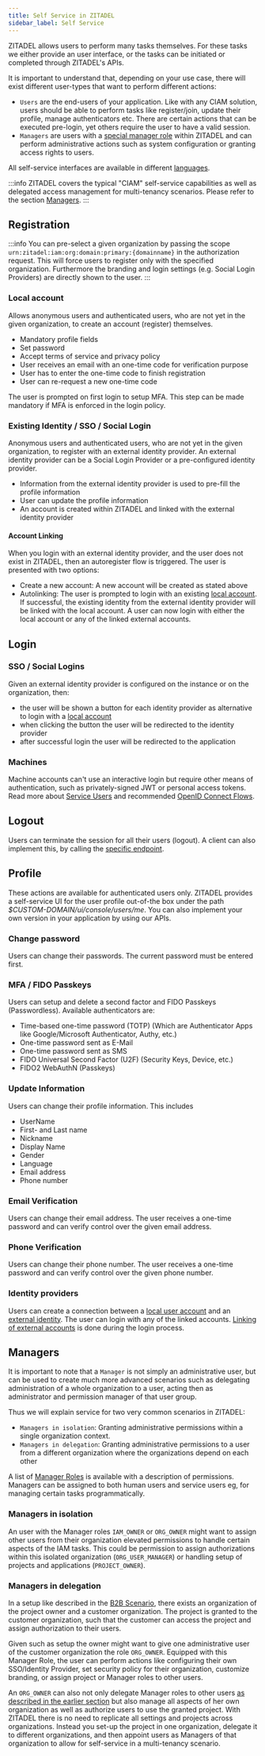 ```yaml
---
title: Self Service in ZITADEL
sidebar_label: Self Service
---
```


ZITADEL allows users to perform many tasks themselves.
For these tasks we either provide an user interface, or the tasks can be initiated or completed through ZITADEL's APIs.

It is important to understand that, depending on your use case, there will exist different user-types that want to perform different actions:

- `Users` are the end-users of your application. Like with any CIAM solution, users should be able to perform tasks like register/join, update their profile, manage authenticators etc. There are certain actions that can be executed pre-login, yet others require the user to have a valid session.
- `Managers` are users with a [special manager role](../../guides/manage/console/managers) within ZITADEL and can perform administrative actions such as system configuration or granting access rights to users.

All self-service interfaces are available in different [languages](/guides/manage/customize/texts#internationalization).

:::info
ZITADEL covers the typical "CIAM" self-service capabilities as well as delegated access management for multi-tenancy scenarios. Please refer to the section [Managers](#managers).
:::

## Registration

:::info
You can pre-select a given organization by passing the scope `urn:zitadel:iam:org:domain:primary:{domainname}` in the authorization request.
This will force users to register only with the specified organization.
Furthermore the branding and login settings (e.g. Social Login Providers) are directly shown to the user.
:::

### Local account

Allows anonymous users and authenticated users, who are not yet in the given organization, to create an account (register) themselves.

- Mandatory profile fields
- Set password
- Accept terms of service and privacy policy
- User receives an email with an one-time code for verification purpose
- User has to enter the one-time code to finish registration
- User can re-request a new one-time code

The user is prompted on first login to setup MFA.
This step can be made mandatory if MFA is enforced in the login policy.

### Existing Identity / SSO / Social Login

Anonymous users and authenticated users, who are not yet in the given organization, to register with an external identity provider.
An external identity provider can be a Social Login Provider or a pre-configured identity provider.

- Information from the external identity provider is used to pre-fill the profile information
- User can update the profile information
- An account is created within ZITADEL and linked with the external identity provider

#### Account Linking

When you login with an external identity provider, and the user does not exist in ZITADEL, then an autoregister flow is triggered. The user is presented with two options:

- Create a new account: A new account will be created as stated above
- Autolinking: The user is prompted to login with an existing [local account](#local-account). If successful, the existing identity from the external identity provider will be linked with the local account. A user can now login with either the local account or any of the linked external accounts.

## Login

### SSO / Social Logins

Given an external identity provider is configured on the instance or on the organization, then:

- the user will be shown a button for each identity provider as alternative to login with a [local account](#local-account)
- when clicking the button the user will be redirected to the identity provider
- after successful login the user will be redirected to the application

### Machines

Machine accounts can't use an interactive login but require other means of authentication, such as privately-signed JWT or personal access tokens.
Read more about [Service Users](/guides/integrate/serviceusers) and recommended [OpenID Connect Flows](/guides/integrate/login/oidc/oauth-recommended-flows#different-client-profiles).

## Logout

Users can terminate the session for all their users (logout).
A client can also implement this, by calling the [specific endpoint](/apis/openidoauth/endpoints#end_session_endpoint).

## Profile

These actions are available for authenticated users only.
ZITADEL provides a self-service UI for the user profile out-of-the box under the path _$CUSTOM-DOMAIN/ui/console/users/me_.
You can also implement your own version in your application by using our APIs.

### Change password

Users can change their passwords.
The current password must be entered first.

### MFA / FIDO Passkeys

Users can setup and delete a second factor and FIDO Passkeys (Passwordless).
Available authenticators are:

- Time-based one-time password (TOTP) (Which are Authenticator Apps like Google/Microsoft Authenticator, Authy, etc.)
- One-time password sent as E-Mail
- One-time password sent as SMS
- FIDO Universal Second Factor (U2F) (Security Keys, Device, etc.)
- FIDO2 WebAuthN (Passkeys)

### Update Information

Users can change their profile information. This includes

- UserName
- First- and Last name
- Nickname
- Display Name
- Gender
- Language
- Email address
- Phone number

### Email Verification

Users can change their email address.
The user receives a one-time password and can verify control over the given email address.

### Phone Verification

Users can change their phone number.
The user receives a one-time password and can verify control over the given phone number.

### Identity providers

Users can create a connection between a [local user account](#local-account) and an [external identity](#existing-identity--sso--social-login).
The user can login with any of the linked accounts.
[Linking of external accounts](#account-linking) is done during the login process.

## Managers

It is important to note that a `Manager` is not simply an administrative user, but can be used to create much more advanced scenarios such as delegating administration of a whole organization to a user, acting then as administrator and permission manager of that user group.

Thus we will explain service for two very common scenarios in ZITADEL:

- `Managers in isolation`: Granting administrative permissions within a single organization context.
- `Managers in delegation`: Granting administrative permissions to a user from a different organization where the organizations depend on each other

A list of [Manager Roles](../../guides/manage/console/managers#roles) is available with a description of permissions.
Managers can be assigned to both human users and service users eg, for managing certain tasks programmatically.

### Managers in isolation

An user with the Manager roles `IAM_OWNER` or `ORG_OWNER` might want to assign other users from their organization elevated permissions to handle certain aspects of the IAM tasks.
This could be permission to assign authorizations within this isolated organization (`ORG_USER_MANAGER`) or handling setup of projects and applications (`PROJECT_OWNER`).

### Managers in delegation

In a setup like described in the [B2B Scenario](/guides/solution-scenarios/b2b), there exists an organization of the project owner and a customer organization.
The project is granted to the customer organization, such that the customer can access the project and assign authorization to their users.

Given such as setup the owner might want to give one administrative user of the customer organization the role `ORG_OWNER`.
Equipped with this Manager Role, the user can perform actions like configuring their own SSO/Identity Provider, set security policy for their organization, customize branding, or assign project or Manager roles to other users.

An `ORG_OWNER` can also not only delegate Manager roles to other users [as described in the earlier section](#managers-in-isolation) but also manage all aspects of her own organization as well as authorize users to use the granted project.
With ZITADEL there is no need to replicate all settings and projects across organizations.
Instead you set-up the project in one organization, delegate it to different organizations, and then appoint users as Managers of that organization to allow for self-service in a multi-tenancy scenario.
